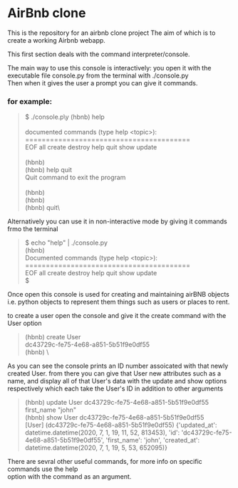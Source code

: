 # AirBnb clone

This is the repository for an airbnb clone project
The aim of which is to create a working Airbnb webapp.

This first section deals with the command interpreter/console.

The main way to use this console is interactively: you open it with the executable file
console.py from the terminal with ./console.py  \
Then when it gives the user a prompt you can give it commands.

### for example: 
>$ ./console.p\y
(hbnb) help\
\
documented commands (type help \<topic\>):\
========================================\
EOF  all  create  destroy  help  quit  show  update\
\
(hbnb)\
(hbnb) help quit\
Quit command to exit the program\
\
(hbnb)\
(hbnb)\
(hbnb) quit\

Alternatively you can use it in non-interactive mode by giving it commands frmo the terminal
> $ echo "help" | ./console.py\
(hbnb) \
Documented commands (type help \<topic\>):\
========================================\
EOF  all  create  destroy  help  quit  show  update\
$

Once open this console is used for creating and maintaining airBNB objects\
i.e. python objects to represent them things such as users or places to rent.

to create a user open the console and give it the create command with the User option

> (hbnb) create User\
dc43729c-fe75-4e68-a851-5b51f9e0df55\
(hbnb) \

As you can see the console prints an ID number assoicated with that newly created User.
from there you can give that User new attributes such as a name, and display all 
of that User's data with the update and show options respectively which each 
take the User's ID in addition to other arguments
 >(hbnb) update User dc43729c-fe75-4e68-a851-5b51f9e0df55 first_name "john"\
 (hbnb) show User dc43729c-fe75-4e68-a851-5b51f9e0df55\
 [User] (dc43729c-fe75-4e68-a851-5b51f9e0df55) {'updated_at': datetime.datetime(2020, 7, 1, 19, 11, 52, 813453), 'id': 'dc43729c-fe75-4e68-a851-5b51f9e0df55', 'first_name': 'john', 'created_at': datetime.datetime(2020, 7, 1, 19, 5, 53, 652095)}


 There are sevral other useful commands, for more info on specific commands use the help\
 option with the command as an argument.
